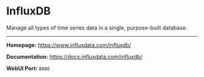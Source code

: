 # InfluxDB

Manage all types of time series data in a single, purpose-built database.

---

**Homepage:** https://www.influxdata.com/influxdb/

**Documentation:** https://docs.influxdata.com/influxdb/

**WebUI Port:** `8086`
